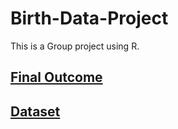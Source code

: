# Birth-Data-Project

This is a Group project using R.


## [Final Outcome](https://sussmanbu.github.io/ma-4615-fa23-final-project-team-2/data.html)


## [Dataset](https://www.nber.org/research/data/vital-statistics-natality-birth-data)
